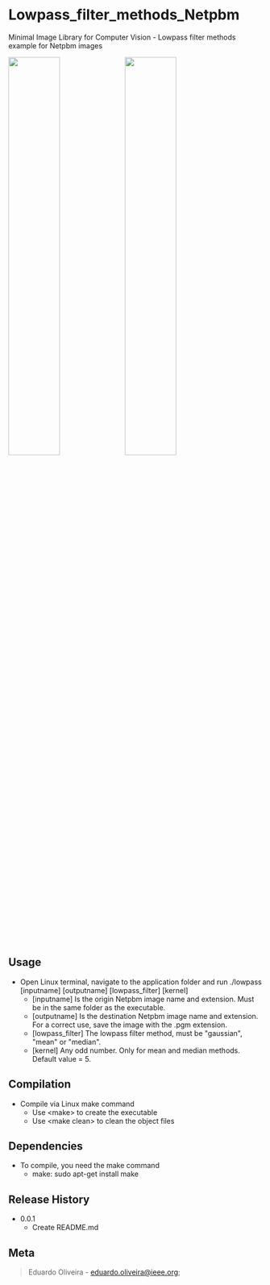 # Lowpass_filter_methods_Netpbm
Minimal Image Library for Computer Vision - Lowpass filter methods example for Netpbm images

<img src="https://user-images.githubusercontent.com/49571967/87052481-bf138880-c1f8-11ea-9224-a76cc4cbab88.jpg" width="45%"></img> 
<img src="https://user-images.githubusercontent.com/49571967/89087769-4df56a00-d38d-11ea-8b47-bfd9594d82e8.jpg" width="45%"></img> 

## Usage
* Open Linux terminal, navigate to the application folder and run ./lowpass \[inputname] \[outputname] \[lowpass_filter] \[kernel]
    * \[inputname] Is the origin Netpbm image name and extension. Must be in the same folder as the executable.
    * \[outputname] Is the destination Netpbm image name and extension. For a correct use, save the image with the .pgm extension.
    * \[lowpass_filter] The lowpass filter method, must be \"gaussian\", \"mean\" or \"median\".
    * \[kernel] Any odd number. Only for mean and median methods. Default value = 5.
    
## Compilation
* Compile via Linux make command
    * Use \<make\> to create the executable
    * Use \<make clean\> to clean the object files
    
## Dependencies
* To compile, you need the make command
    * make: sudo apt-get install make

## Release History
* 0.0.1
    * Create README.md
 
## Meta
> Eduardo Oliveira - eduardo.oliveira@ieee.org;

